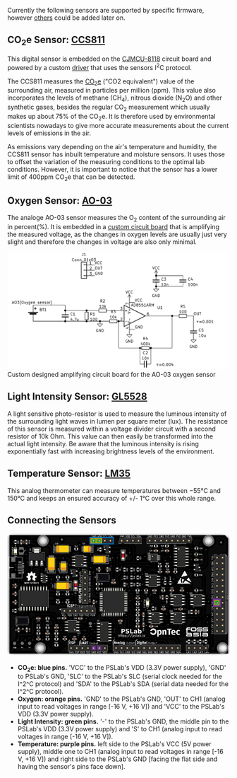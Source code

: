 Currently the following sensors are supported by specific firmware, however [others](https://pslab.io/sensors/) could be added later on.

## CO<sub>2</sub>e Sensor: [CCS811](https://cdn.sparkfun.com/assets/learn_tutorials/1/4/3/CCS811_Datasheet-DS000459.pdf)

This digital sensor is embedded on the [CJMCU-8118]() circuit board and powered by a custom [driver](https://github.com/fossasia/pslab-python/tree/development/pslab/external) that uses the sensors I<sup>2</sup>C protocol.

The CCS811 measures the [CO<sub>2</sub>e](https://klima.com/blog/what-is-co2e/) ("CO2 equivalent") value of the surrounding air, measured in particles per million (ppm). This value also incorporates the levels of methane (CH<sub>4</sub>), nitrous dioxide (N<sub>2</sub>O) and other synthetic gases, besides the regular CO<sub>2</sub> measurement which usually makes up about 75% of the CO<sub>2</sub>e. It is therefore used by environmental scientists nowadays to give more accurate measurements about the current levels of emissions in the air.

As emissions vary depending on the air's temperature and humidity, the CCS811 sensor has inbuilt temperature and moisture sensors. It uses those to offset the variation of the measuring conditions to the optimal lab conditions. However, it is important to notice that the sensor has a lower limit of 400ppm CO<sub>2</sub>e that can be detected.

## Oxygen Sensor: [AO-03](http://www.aosong.com/userfiles/files/media/Datasheet%20AO-03.pdf)

The analoge AO-03 sensor measures the O<sub>2</sub> content of the surrounding air in percent(%). It is embedded in a [custom circuit board](../docs/ao-03_amplifier_circuit_design/) that is amplifying the measured voltage, as the changes in oxygen levels are usually just very slight and therefore the changes in voltage are also only minimal.

![Schematic of the amplifier board](../docs/images/ao-03_amplifier_circuit_schematic.png)
Custom designed amplifying circuit board for the AO-03 oxygen sensor

## Light Intensity Sensor: [GL5528](https://pi.gate.ac.uk/pages/airpi-files/PD0001.pdf)

A light sensitive photo-resistor is used to measure the luminous intensity of the surrounding light waves in lumen per square meter (lux). The resistance of this sensor is measured within a voltage divider circuit with a second resistor of 10k Ohm. This value can then easily be transformed into the actual light intensity. Be aware that the luminous intensity is rising exponentially fast with increasing brightness levels of the environment.

## Temperature Sensor: [LM35](https://www.ti.com/lit/ds/symlink/lm35.pdf)

This analog thermometer can measure temperatures between −55°C and 150°C and keeps an ensured accuracy of +/- 1°C over this whole range.

## Connecting the Sensors
![Color coded sensor connections](../docs/images/psLabv5_coloured_pins.png)

- **CO<sub>2</sub>e: blue pins.** 'VCC' to the PSLab's VDD (3.3V power supply), 'GND' to PSLab's GND, 'SLC' to the PSLab's SLC (serial clock needed for the I^2^C protocol) and 'SDA' to the PSLab's SDA (serial data needed for the I^2^C protocol).
- **Oxygen: orange pins.** 'GND' to the PSLab's GND, 'OUT' to CH1 (analog input to read voltages in range [-16 V, +16 V]) and 'VCC' to the PSLab's VDD (3.3V power supply).
- **Light Intensity: green pins.** '-' to the PSLab's GND, the middle pin to the PSLab's VDD (3.3V power supply) and 'S' to CH1 (analog input to read voltages in range [-16 V, +16 V]).
- **Temperature: purple pins.** left side to the PSLab's VCC (5V power supply), middle one to CH1 (analog input to read voltages in range [-16 V, +16 V]) and right side to the PSLab's GND [facing the flat side and having the sensor's pins face down].